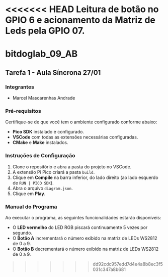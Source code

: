 <<<<<<< HEAD
Leitura de botão no GPIO 6 e acionamento da Matriz de Leds pela GPIO 07.
=======
# bitdoglab_09_AB

## Tarefa 1 - Aula Síncrona 27/01

### Integrantes
- Marcel Mascarenhas Andrade

### Pré-requisitos
Certifique-se de que você tem o ambiente configurado conforme abaixo:
- **Pico SDK** instalado e configurado.
- **VSCode** com todas as extensões necessárias configuradas.
- **CMake** e **Make** instalados.

### Instruções de Configuração
1. Clone o repositório e abra a pasta do projeto no VSCode.
2. A extensão Pi Pico criará a pasta `build`.
3. Clique em **Compile** na barra inferior, do lado direito (ao lado esquerdo de `RUN | PICO SDK`).
4. Abra o arquivo `diagram.json`.
5. Clique em **Play**.

### Manual do Programa
Ao executar o programa, as seguintes funcionalidades estarão disponíveis:
- O **LED vermelho** do LED RGB piscará continuamente 5 vezes por segundo.
- O **Botão A** incrementará o número exibido na matriz de LEDs WS2812 de 0 a 9.
- O **Botão B** decrementará o número exibido na matriz de LEDs WS2812 de 0 a 9.
>>>>>>> dd92cdc957edd7d4e4a8b8ec3f5031c347a8b681
